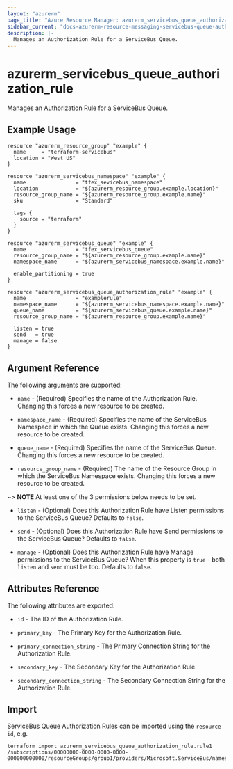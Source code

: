 ```yaml
---
layout: "azurerm"
page_title: "Azure Resource Manager: azurerm_servicebus_queue_authorization_rule"
sidebar_current: "docs-azurerm-resource-messaging-servicebus-queue-authorization-rule"
description: |-
  Manages an Authorization Rule for a ServiceBus Queue.
---
```


# azurerm_servicebus_queue_authorization_rule

Manages an Authorization Rule for a ServiceBus Queue.

## Example Usage

```hcl
resource "azurerm_resource_group" "example" {
  name     = "terraform-servicebus"
  location = "West US"
}

resource "azurerm_servicebus_namespace" "example" {
  name                = "tfex_sevicebus_namespace"
  location            = "${azurerm_resource_group.example.location}"
  resource_group_name = "${azurerm_resource_group.example.name}"
  sku                 = "Standard"

  tags {
    source = "terraform"
  }
}

resource "azurerm_servicebus_queue" "example" {
  name                = "tfex_servicebus_queue"
  resource_group_name = "${azurerm_resource_group.example.name}"
  namespace_name      = "${azurerm_servicebus_namespace.example.name}"

  enable_partitioning = true
}

resource "azurerm_servicebus_queue_authorization_rule" "example" {
  name                = "examplerule"
  namespace_name      = "${azurerm_servicebus_namespace.example.name}"
  queue_name          = "${azurerm_servicebus_queue.example.name}"
  resource_group_name = "${azurerm_resource_group.example.name}"

  listen = true
  send   = true
  manage = false
}
```

## Argument Reference

The following arguments are supported:

* `name` - (Required) Specifies the name of the Authorization Rule. Changing this forces a new resource to be created.

* `namespace_name` - (Required) Specifies the name of the ServiceBus Namespace in which the Queue exists. Changing this forces a new resource to be created.

* `queue_name` - (Required) Specifies the name of the ServiceBus Queue. Changing this forces a new resource to be created.

* `resource_group_name` - (Required) The name of the Resource Group in which the ServiceBus Namespace exists. Changing this forces a new resource to be created.

~> **NOTE** At least one of the 3 permissions below needs to be set.

* `listen` - (Optional) Does this Authorization Rule have Listen permissions to the ServiceBus Queue? Defaults to `false`.

* `send` - (Optional) Does this Authorization Rule have Send permissions to the ServiceBus Queue? Defaults to `false`.

* `manage` - (Optional) Does this Authorization Rule have Manage permissions to the ServiceBus Queue? When this property is `true` - both `listen` and `send` must be too. Defaults to `false`.

## Attributes Reference

The following attributes are exported:

* `id` - The ID of the Authorization Rule.

* `primary_key` - The Primary Key for the Authorization Rule.

* `primary_connection_string` - The Primary Connection String for the Authorization Rule.

* `secondary_key` - The Secondary Key for the Authorization Rule.

* `secondary_connection_string` - The Secondary Connection String for the Authorization Rule.

## Import

ServiceBus Queue Authorization Rules can be imported using the `resource id`, e.g.

```shell
terraform import azurerm_servicebus_queue_authorization_rule.rule1 /subscriptions/00000000-0000-0000-0000-000000000000/resourceGroups/group1/providers/Microsoft.ServiceBus/namespaces/namespace1/queues/queue1/authorizationRules/rule1
```
